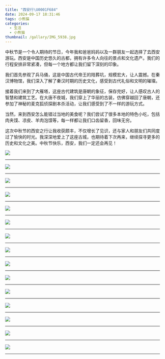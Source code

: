 ```yaml
---
title: "西安行\U0001F684"
date: 2024-09-17 18:31:46
tags: 小熊猫
categories:
  - 生活
  - 小熊猫
thumbnail: /gallary/IMG_5938.jpg
---
```


中秋节是一个令人期待的节日，今年我和爸爸妈妈以及一群朋友一起选择了去西安游玩。西安是中国历史悠久的古都，拥有许多令人向往的景点和文化遗产。我们的行程安排非常紧凑，但每一个地方都让我们留下深刻的印象。

我们首先参观了兵马俑，这是中国古代帝王的陪葬坑，规模宏大，让人震撼。在秦汉博物馆，我们深入了解了秦汉时期的历史文化，感受到古代礼俗和文明的璀璨。

接着我们来到了大雁塔，这座古代建筑是唐朝的象征，保存完好，让人感叹古人的智慧和建筑工艺。在大唐不夜城，我们穿上了华丽的古装，仿佛穿越回了唐朝，还参加了神秘的麦克狐侦探剧本杀活动，让我们感受到了不一样的游玩方式。

当然，来到西安怎么能错过当地的美食呢？我们尝试了很多本地的特色小吃，包括肉夹馍、凉皮、羊肉泡馍等，每一样都让我们口齿留香，回味无穷。

这次中秋节的西安之行让我收获颇丰，不仅增长了见识，还与家人和朋友们共同度过了愉快的时光。我深深地爱上了这座古城，也期待着下次再来，继续探寻更多的历史和文化之美。中秋节快乐，西安，我们一定还会再见！

![](/gallary/IMG_5935.jpg)

---

<!-- more -->

![](/gallary/IMG_5936.jpg)

---

![](/gallary/IMG_5937.jpg)

---

![](/gallary/IMG_5929.jpg)

---

![](/gallary/IMG_5930.jpg)

---

![](/gallary/IMG_5931.jpg)

---

![](/gallary/IMG_5932.jpg)

---


![](/gallary/IMG_5939.jpg)

---

![](/gallary/IMG_5940.jpg)

---

![](/gallary/IMG_5941.jpg)

---

![](/gallary/IMG_5942.jpg)

---

![](/gallary/IMG_5944.jpg)

---

![](/gallary/IMG_5945.jpg)

---

![](/gallary/IMG_5946.jpg)

---

![](/gallary/IMG_5947.jpg)

---